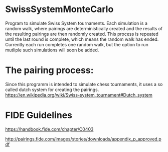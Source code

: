 # SwissSystemMonteCarlo

Program to simulate Swiss System tournaments. Each simulation is a random walk, where pairings are deterministically created and the results of the resulting pairings are then randomly created. This process is repeated until the last round is complete, which means the random walk has ended. Currently each run completes one random walk, but the option to run mutliple such simulations will soon be added.

# The pairing process:

Since this programm is intended to simulate chess tournaments, it uses a so called dutch system for creating the pairings. https://en.wikipedia.org/wiki/Swiss-system_tournament#Dutch_system

# FIDE Guidelines
https://handbook.fide.com/chapter/C0403

http://pairings.fide.com/images/stories/downloads/appendix_p_approved.pdf
